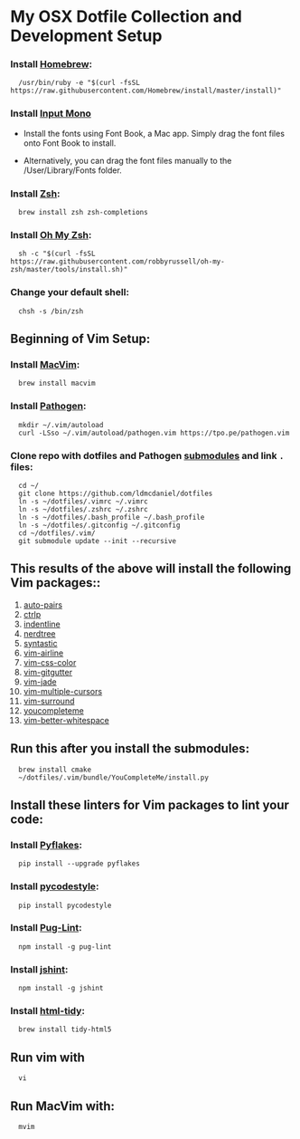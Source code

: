 # My OSX Dotfile Collection and Development Setup

### Install [Homebrew](https://brew.sh/):
```
  /usr/bin/ruby -e "$(curl -fsSL https://raw.githubusercontent.com/Homebrew/install/master/install)"
```

### Install [Input Mono](http://input.fontbureau.com/download/)
  * Install the fonts using Font Book, a Mac app. Simply drag the font files onto Font Book to install.

  * Alternatively, you can drag the font files manually to the /User/Library/Fonts folder.

### Install [Zsh](https://github.com/robbyrussell/oh-my-zsh/wiki/Installing-ZSH):
```
  brew install zsh zsh-completions
```

### Install [Oh My Zsh](https://github.com/robbyrussell/oh-my-zsh):
```
  sh -c "$(curl -fsSL https://raw.githubusercontent.com/robbyrussell/oh-my-zsh/master/tools/install.sh)"
```

### Change your default shell:
```
  chsh -s /bin/zsh
```
## Beginning of Vim Setup:

### Install [MacVim](https://github.com/macvim-dev/macvim):
```
  brew install macvim
```

### Install [Pathogen](https://github.com/tpope/vim-pathogen):
```
  mkdir ~/.vim/autoload 
  curl -LSso ~/.vim/autoload/pathogen.vim https://tpo.pe/pathogen.vim
```

### Clone repo with dotfiles and Pathogen [submodules](http://vimcasts.org/episodes/synchronizing-plugins-with-git-submodules-and-pathogen/) and link `.` files:
```
  cd ~/
  git clone https://github.com/ldmcdaniel/dotfiles
  ln -s ~/dotfiles/.vimrc ~/.vimrc
  ln -s ~/dotfiles/.zshrc ~/.zshrc
  ln -s ~/dotfiles/.bash_profile ~/.bash_profile
  ln -s ~/dotfiles/.gitconfig ~/.gitconfig
  cd ~/dotfiles/.vim/
  git submodule update --init --recursive
```

## This results of the above will install the following Vim packages::
1.  [auto-pairs](https://github.com/jiangmiao/auto-pairs)
2.  [ctrlp](https://github.com/kien/ctrlp.vim)
3.  [indentline](https://github.com/yggdroot/indentline)
4.  [nerdtree](https://github.com/scrooloose/nerdtree)
5.  [syntastic](https://github.com/scrooloose/syntastic)
6.  [vim-airline](https://github.com/bling/vim-airline)
7.  [vim-css-color](https://github.com/ap/vim-css-color)
8.  [vim-gitgutter](https://github.com/airblade/vim-gitgutter)
9.  [vim-jade](https://github.com/digitaltoad/vim-jade)
10. [vim-multiple-cursors](https://github.com/terryma/vim-multiple-cursors)
11. [vim-surround](https://github.com/tpope/vim-surround)
12. [youcompleteme](https://github.com/valloric/youcompleteme)
13. [vim-better-whitespace](https://github.com/ntpeters/vim-better-whitespace)

## Run this after you install the submodules:
```
  brew install cmake
  ~/dotfiles/.vim/bundle/YouCompleteMe/install.py
```
## Install these linters for Vim packages to lint your code:

### Install [Pyflakes](https://pypi.python.org/pypi/pyflakes):
```
  pip install --upgrade pyflakes
```

### Install [pycodestyle](https://github.com/PyCQA/pycodestyle):
```
  pip install pycodestyle
```

### Install [Pug-Lint](https://github.com/pugjs/pug-lint):
```
  npm install -g pug-lint
```

### Install [jshint](http://jshint.com/install/):
```
  npm install -g jshint
```

### Install [html-tidy](http://www.html-tidy.org/):
```
  brew install tidy-html5
```

## Run vim with 
```
  vi
```
## Run MacVim with:
```
  mvim
```
